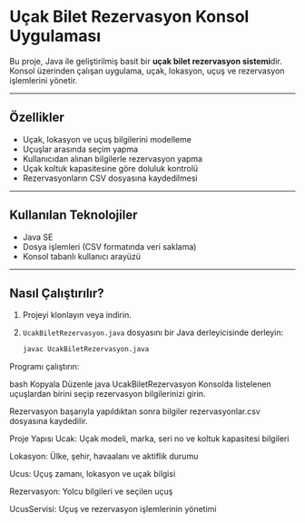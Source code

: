 # Uçak Bilet Rezervasyon Konsol Uygulaması

Bu proje, Java ile geliştirilmiş basit bir **uçak bilet rezervasyon sistemi**dir.  
Konsol üzerinden çalışan uygulama, uçak, lokasyon, uçuş ve rezervasyon işlemlerini yönetir.

---

## Özellikler

- Uçak, lokasyon ve uçuş bilgilerini modelleme  
- Uçuşlar arasında seçim yapma  
- Kullanıcıdan alınan bilgilerle rezervasyon yapma  
- Uçak koltuk kapasitesine göre doluluk kontrolü  
- Rezervasyonların CSV dosyasına kaydedilmesi  

---

## Kullanılan Teknolojiler

- Java SE  
- Dosya işlemleri (CSV formatında veri saklama)  
- Konsol tabanlı kullanıcı arayüzü  

---

## Nasıl Çalıştırılır?

1. Projeyi klonlayın veya indirin.  
2. `UcakBiletRezervasyon.java` dosyasını bir Java derleyicisinde derleyin:

   ```bash
   javac UcakBiletRezervasyon.java
Programı çalıştırın:

bash
Kopyala
Düzenle
java UcakBiletRezervasyon
Konsolda listelenen uçuşlardan birini seçip rezervasyon bilgilerinizi girin.

Rezervasyon başarıyla yapıldıktan sonra bilgiler rezervasyonlar.csv dosyasına kaydedilir.

Proje Yapısı
Ucak: Uçak modeli, marka, seri no ve koltuk kapasitesi bilgileri

Lokasyon: Ülke, şehir, havaalanı ve aktiflik durumu

Ucus: Uçuş zamanı, lokasyon ve uçak bilgisi

Rezervasyon: Yolcu bilgileri ve seçilen uçuş

UcusServisi: Uçuş ve rezervasyon işlemlerinin yönetimi

